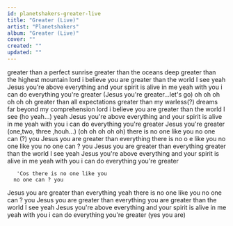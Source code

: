 ```yaml
---
id: planetshakers-greater-live
title: "Greater (Live)"
artist: "Planetshakers"
album: "Greater (Live)"
cover: ""
created: ""
updated: ""
---
```


greater than a perfect sunrise
     greater than the oceans deep
        greater than the highest mountain
lord i believe
you are greater than the world I see
yeah Jesus you're above everything
and your spirit is alive in me
yeah with you i can do everything
you're greater
  (Jesus you're greater...let's go)
  oh oh oh oh oh oh
       greater than all expectations
     greater than my warless(?) dreams
   far beyond my comprehension
 lord i believe
you are greater than the world I see  (ho yeah...)
   yeah Jesus you're above everything
      and your spirit is alive in me
yeah with you i can do everything
you're greater
 Jesus you're greater
   (one,two, three ,houh...)
      (oh oh oh oh oh)
        there is no one like you
      no one can (?) you
     Jesus you are greater
   than everything
there is no o e like you
no one like you
       no one can ? you
     Jesus you are greater
   than everything
greater than the world I see
  yeah Jesus you're above everything
    and your spirit is alive in me
      yeah with you i can do everything
        you're greater
      
       'Cos there is no one like you
      no one can ? you
   Jesus you are greater
 than everything
yeah
 there is no one like you
  no one can ? you
   Jesus you are greater
    than everything
      you are greater than the world I see   yeah Jesus you're above everything
   and your spirit is alive in me
      yeah with you i can do everything
        you're greater
(yes you are)
